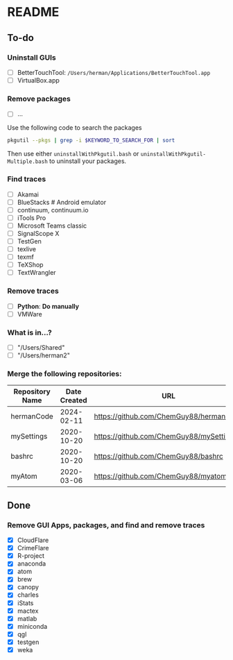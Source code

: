 # README

## To-do

###  Uninstall GUIs
  - [ ] BetterTouchTool: `/Users/herman/Applications/BetterTouchTool.app`
  - [ ] VirtualBox.app

###  Remove packages
  - [ ] ...

Use the following code to search the packages
```bash
pkgutil --pkgs | grep -i $KEYWORD_TO_SEARCH_FOR | sort
```

Then use either `uninstallWithPkgutil.bash` or `uninstallWithPkgutil-Multiple.bash` to uninstall your packages.

### Find traces
  - [ ] Akamai
  - [ ] BlueStacks  # Android emulator
  - [ ] continuum, continuum.io
  - [ ] iTools Pro
  - [ ] Microsoft Teams classic
  - [ ] SignalScope X
  - [ ] TestGen
  - [ ] texlive
  - [ ] texmf
  - [ ] TeXShop
  - [ ] TextWrangler

###  Remove traces
  - [ ] **Python**: **Do manually**
  - [ ] VMWare

###  What is in...?
   - [ ] "/Users/Shared"
   - [ ] "/Users/herman2"

###  Merge the following repositories:

| Repository Name | Date Created | URL                                     |
| --------------- | ------------ | --------------------------------------- |
| hermanCode      | 2024-02-11   | https://github.com/ChemGuy88/hermanCode |
| mySettings      | 2020-10-20   | https://github.com/ChemGuy88/mySettings |
| bashrc          | 2020-10-20   | https://github.com/ChemGuy88/bashrc     |
| myAtom          | 2020-03-06   | https://github.com/ChemGuy88/myatom     |

## Done

### Remove GUI Apps, packages, and find and remove traces
- [x] CloudFlare
- [x] CrimeFlare
- [x] R-project
- [x] anaconda
- [x] atom
- [x] brew
- [x] canopy
- [x] charles
- [x] iStats
- [x] mactex
- [x] matlab
- [x] miniconda
- [x] qgl
- [x] testgen
- [x] weka
